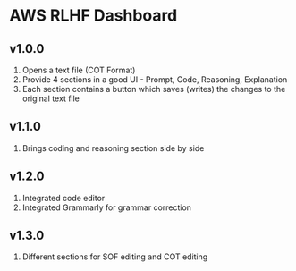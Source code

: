 # AWS RLHF Dashboard

## v1.0.0

1. Opens a text file (COT Format)
2. Provide 4 sections in a good UI - Prompt, Code, Reasoning, Explanation
3. Each section contains a button which saves (writes) the changes to the original text file

## v1.1.0

1. Brings coding and reasoning section side by side

## v1.2.0

1. Integrated code editor
2. Integrated Grammarly for grammar correction

## v1.3.0

1. Different sections for SOF editing and COT editing
